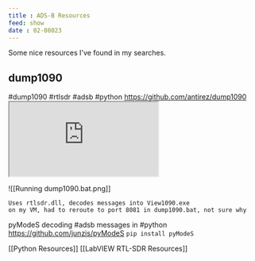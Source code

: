 ```yaml
---
title : ADS-B Resources
feed: show
date : 02-08023
---
```

Some nice resources I've found in my searches.

## dump1090
#dump1090 #rtlsdr #adsb #python 
	https://github.com/antirez/dump1090
	<iframe src="https://github.com/antirez/dump1090">
	</iframe>
	
![[Running dump1090.bat.png]]

	Uses rtlsdr.dll, decodes messages into View1090.exe
	on my VM, had to reroute to port 8081 in dump1090.bat, not sure why
pyModeS
	decoding #adsb messages in #python 
	https://github.com/junzis/pyModeS
	`pip install pyModeS`

[[Python Resources]]
[[LabVIEW RTL-SDR Resources]]
